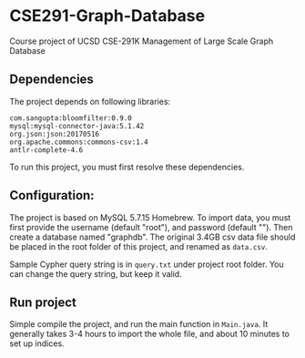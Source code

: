 # CSE291-Graph-Database
Course project of UCSD CSE-291K Management of Large Scale Graph Database

## Dependencies

The project depends on following libraries:
```
com.sangupta:bloomfilter:0.9.0
mysql:mysql-connector-java:5.1.42
org.json:json:20170516
org.apache.commons:commons-csv:1.4
antlr-complete-4.6
```

To run this project, you must first resolve these dependencies. 

## Configuration:

The project is based on MySQL 5.7.15 Homebrew. To import data, you must first provide the username (default "root"), and password (default ""). Then create a database named "graphdb". The original 3.4GB csv data file should be placed in the root folder of this project, and renamed as `data.csv`.

Sample Cypher query string is in `query.txt` under project root folder. You can change the query string, but keep it valid. 

## Run project

Simple compile the project, and run the main function in `Main.java`. It generally takes 3-4 hours to import the whole file, and about 10 minutes to set up indices. 
